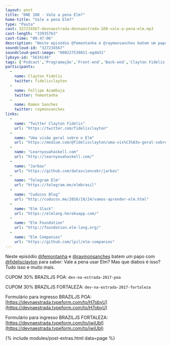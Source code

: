 ```yaml
---
layout: post
title: "DNE 108 - Vale a pena Elm?"
home-title: "Vale a pena Elm?"
type: "Pauta"
cast: 327234567-devnaestrada-devnaestrada-108-vale-a-pena-elm.mp3
cast-length: "33935763"
cast-time: "00:47:06"
description: "Neste episódio @femontanha e @raymonsanches batem um papo com @fidelisclayton pra saber: Vale a pena usar Elm? Mas que diabos é isso? Tudo isso e muito mais."
soundcloud-id: "327234567"
soundcloud-post-image: "000227539011-egdm31"
lybsyn-id: "5634146"
tags: ['Podcast','Programação','Front-end','Back-end','Clayton Fidelis','Elm','Javascript','Linguagem', 'Haskell', 'Jarbas','Tech']
participants:
  -
    name: Clayton Fidelis
    twitter: fidelisclayton
  -
    name: Fellipe Azambuja
    twitter: femontanha
  -
    name: Ramon Sanches
    twitter: raymonsanches
links:
  -
    name: "Twitter Clayton Fidelis"
    url: "https://twitter.com/fidelisclayton"
  -
    name: "Uma visão geral sobre o Elm"
    url: "https://medium.com/@fidelisclayton/uma-vis%C3%A3o-geral-sobre-o-elm-b8c65e1aa074?ct=t(BrazilJS_Weekly_468_9_2013)"
  -
    name: "Learnyouahaskell.com"
    url: "http://learnyouahaskell.com/"
  -
    name: "Jarbas"
    url: "https://github.com/datasciencebr/jarbas"
  -
    name: "Telegram Elm"
    url: "https://telegram.me/elmbrasil"
  -
    name: "Cuducos Blog"
    url: "http://cuducos.me/2016/10/24/vamos-aprender-elm.html"
  -
    name: "Elm Slack"
    url: "https://elmlang.herokuapp.com/"
  -
    name: "Elm Foundation"
    url: "http://foundation.elm-lang.org/"
  -
    name: "Elm Companies"
    url: "https://github.com/lpil/elm-companies"
---
```


Neste episódio [@femontanha](https://twitter.com/femontanha) e [@raymonsanches](https://twitter.com/raymonsanches) batem um papo com [@fidelisclayton](https://twitter.com/@fidelisclayton) para saber: Vale a pena usar Elm? Mas que diabos é isso? Tudo isso e muito mais.

CUPOM 30% BRAZILJS POA: `dev-na-estrada-2017-poa`

CUPOM 30% BRAZILJS FORTALEZA: `dev-na-estrada-2017-fortaleza`

Formulário para ingresso BRAZILJS POA: [https://devnaestrada.typeform.com/to/H7obyU](https://devnaestrada.typeform.com/to/H7obyU)

Formulário para ingresso BRAZILJS FORTALEZA: [https://devnaestrada.typeform.com/to/iwiUbl](https://devnaestrada.typeform.com/to/iwiUbl)

{% include modules/post-extras.html data=page %}
